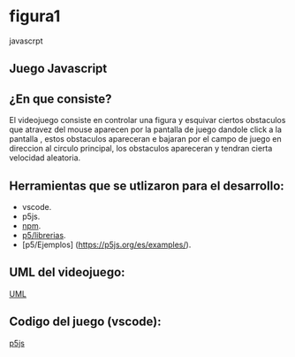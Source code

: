 # figura1
javascrpt

## Juego Javascript

## ¿En que consiste?
El videojuego consiste en controlar una figura y esquivar ciertos obstaculos que atravez del mouse aparecen por la pantalla de juego dandole click a la pantalla , estos obstaculos apareceran e bajaran por el campo de juego en direccion al circulo principal, los obstaculos apareceran y tendran cierta velocidad aleatoria.

## Herramientas que se utlizaron para el desarrollo:
- vscode.
- p5js.
- [npm](https://www.npmjs.com/package/draw-axis-p5js).
- [p5/librerias](https://p5js.org/es/libraries/).
- [p5/Ejemplos] (https://p5js.org/es/examples/).

## UML del videojuego:
[UML](https://github.com/DavidVargas20/figura1/blob/main/Diagrama%20sin%20t%C3%ADtulo.drawio.png)

## Codigo del juego (vscode):
[p5js](https://github.com/DavidVargas20/figura1/tree/main/p5js(juego))